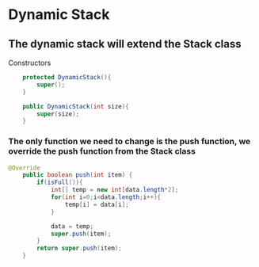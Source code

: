 # Dynamic Stack

## The dynamic stack will extend the Stack class

Constructors

```java
	protected DynamicStack(){
        super();
    }

    public DynamicStack(int size){
        super(size);
    }
```

### The only function we need to change is the push function, we override the push function from the Stack class

```java
@Override
    public boolean push(int item) {
        if(isFull()){
            int[] temp = new int[data.length*2];
            for(int i=0;i<data.length;i++){
                temp[i] = data[i];
            }

            data = temp;
            super.push(item);
        }
        return super.push(item);
    }
```